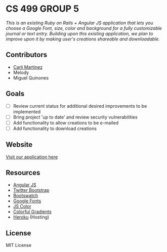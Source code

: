 # CS 499 GROUP 5

*This is an existing Ruby on Rails + Angular JS application that lets you choose a Google Font, size, color and background for a fully customizable journal or text entry. Building upon this existing application, we plan to improve upon it by making user's creations shareable and downloadable.*

## Contributors

* [Carli Martinez](https://github.com/csmartinez)
* Melody
* Miguel Quinones

## Goals

- [ ] Review current status for additional desired improvements to be implemented
- [ ] Bring project 'up to date' and review security vulnerabilities
- [ ] Add functionality to allow creations to be e-mailed
- [ ] Add functionality to download creations

## Website

[Visit our application here](http://typelife.herokuapp.com)

## Resources

* [Angular JS](https://angularjs.org/)
* [Twitter Bootstrap](http://getbootstrap.com/)
* [Bootswatch](https://bootswatch.com/cosmo/)
* [Google Fonts](https://www.google.com/fonts)
* [JS Color](http://jscolor.com/)
* [Colorful Gradients](http://colorfulgradients.tumblr.com/)
* [Heroku](https://heroku.com/) (Hosting)

## License

MIT License
